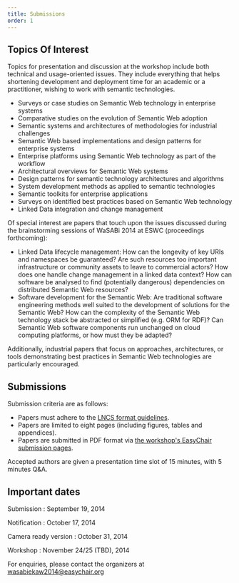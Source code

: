 ```yaml
---
title: Submissions
order: 1
---
```


## Topics Of Interest

Topics for presentation and discussion at the workshop include both technical and usage-oriented issues. They include everything that helps shortening development and deployment time for an academic or a practitioner, wishing to work with semantic technologies.

* Surveys or case studies on Semantic Web technology in enterprise systems
* Comparative studies on the evolution of Semantic Web adoption
* Semantic systems and architectures of methodologies for industrial challenges
* Semantic Web based implementations and design patterns for enterprise systems
* Enterprise platforms using Semantic Web technology as part of the workflow
* Architectural overviews for Semantic Web systems
* Design patterns for semantic technology architectures and algorithms
* System development methods as applied to semantic technologies
* Semantic toolkits for enterprise applications
* Surveys on identified best practices based on Semantic Web technology
* Linked Data integration and change management

Of special interest are papers that touch upon the issues discussed during the brainstorming sessions of WaSABi 2014 at ESWC (proceedings forthcoming): 

* Linked Data lifecycle management: How can the longevity of key URIs and namespaces be guaranteed? Are such resources too important infrastructure or community assets to leave to commercial actors? How does one handle change management in a linked data context? How can software be analysed to find (potentially dangerous) dependencies on distributed Semantic Web resources?
* Software development for the Semantic Web: Are traditional software engineering methods well suited to the development of solutions for the Semantic Web? How can the complexity of the Semantic Web technology stack be abstracted or simplified (e.g. ORM for RDF)? Can Semantic Web software components run unchanged on cloud computing platforms, or how must they be adapted?

Additionally, industrial papers that focus on approaches, architectures, or tools demonstrating best practices in Semantic Web technologies are particularly encouraged.

## Submissions

Submission criteria are as follows:

* Papers must adhere to the [LNCS format guidelines](http://www.springer.com/computer/lncs?SGWID=0-164-6-793341-0).
* Papers are limited to eight pages (including figures, tables and appendices).
* Papers are submitted in PDF format via [the workshop's EasyChair submission pages](https://easychair.org/conferences/?conf=wasabiekaw2014). 

Accepted authors are given a presentation time slot of 15 minutes, with 5 minutes Q&A.

## Important dates

Submission
: September 19, 2014

Notification
: October 17, 2014

Camera ready version
: October 31, 2014

Workshop
: November 24/25 (TBD), 2014

For enquiries, please contact the organizers at [wasabiekaw2014@easychair.org](mailto:wasabiekaw2014@easychair.org)
